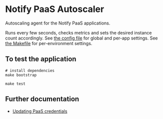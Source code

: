 # Notify PaaS Autoscaler

Autoscaling agent for the Notify PaaS applications.

Runs every few seconds, checks metrics and sets the desired instance count accordingly. See [the config file](config.tpl.yml) for global and per-app settings. See [the Makefile](Makefile) for per-environment settings.

## To test the application

```
# install dependencies
make bootstrap

make test
```

## Further documentation

- [Updating PaaS credentials](docs/updating-credentials.md)

